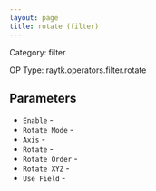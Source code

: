```yaml
---
layout: page
title: rotate (filter)
---
```


Category: filter

OP Type: raytk.operators.filter.rotate

## Parameters

* `Enable` - 
* `Rotate Mode` - 
* `Axis` - 
* `Rotate` - 
* `Rotate Order` - 
* `Rotate XYZ` - 
* `Use Field` -
